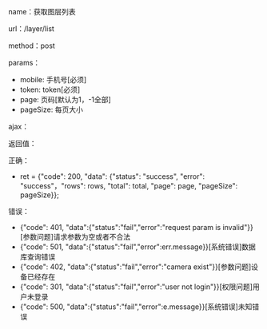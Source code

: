 name：获取图层列表

url：/layer/list

method：post

params：

* mobile: 手机号[必须]
* token: token[必须]
* page: 页码[默认为1，-1全部]
* pageSize: 每页大小

ajax：


返回值：

正确：

* ret = {"code": 200, "data": {"status": "success", "error": "success"，"rows": rows, "total": total, "page": page, "pageSize": pageSize}};

错误：

* {"code": 401, "data":{"status":"fail","error":"request param is invalid"}} [参数问题]请求参数为空或者不合法
* {"code": 501, "data":{"status":"fail","error":err.message}}[系统错误]数据库查询错误
* {"code": 402, "data":{"status":"fail","error":"camera exist"}}[参数问题]设备已经存在
* {"code": 301, "data":{"status":"fail","error":"user not login"}}[权限问题]用户未登录
* {"code": 500, "data":{"status":"fail","error":e.message}}[系统错误]未知错误
